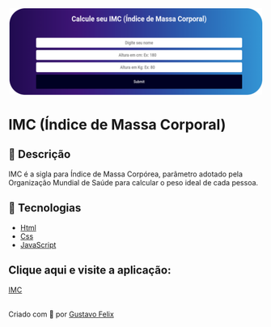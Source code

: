 <div align='center'>
<img src="./img/Rectangle%202.png"  width="500px";>
</div>

<h1>IMC (Índice de Massa Corporal)</h1>

<h2>🔖 Descrição</h2>

<p>IMC é a sigla para Índice de Massa Corpórea, parâmetro adotado pela Organização Mundial de Saúde para calcular o peso ideal de cada pessoa.</p>

<h2>🚀 Tecnologias</h2>

<ul>
    <li><a href="https://developer.mozilla.org/en-US/docs/Web/HTML" target="_blank">Html</a></li>
    <li><a href="https://www.w3schools.com/css/" target="_blank">Css</a></li>
    <li><a href="https://developer.mozilla.org/en-US/docs/Web/JavaScript" target="_blank">JavaScript</a></li>
</ul>

<h2>Clique aqui e visite a aplicação:</h2>
<a href="https://calculateimcjs.netlify.app/" target="_blank">IMC</a>

<br>
</br>

Criado com 💙 por <a href="https://github.com/guusfelix2015/mini-projetcs-js/tree/main/project-01-IMC" target="_blank">Gustavo Felix</a></p>
